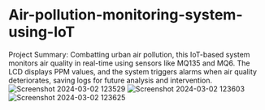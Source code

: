 # Air-pollution-monitoring-system-using-IoT
Project Summary: Combatting urban air pollution, this IoT-based system monitors air quality in real-time using sensors like MQ135 and MQ6. The LCD displays PPM values, and the system triggers alarms when air quality deteriorates, saving logs for future analysis and intervention.
![Screenshot 2024-03-02 123529](https://github.com/saivarshith18/Air-pollution-monitoring-system-using-IoT/assets/139994815/16ae0f9b-ca99-499e-93ed-3a5f3da81cd4)
![Screenshot 2024-03-02 123603](https://github.com/saivarshith18/Air-pollution-monitoring-system-using-IoT/assets/139994815/ab2b53da-d016-4f50-bd2e-ae686fa3fe59)
![Screenshot 2024-03-02 123625](https://github.com/saivarshith18/Air-pollution-monitoring-system-using-IoT/assets/139994815/6fdd79cd-fdcc-47e6-9919-4ede9c308511)
